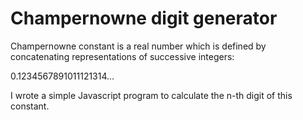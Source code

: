 # Champernowne digit generator

Champernowne constant is a real number which is defined by concatenating representations of successive integers:

0.1234567891011121314... 

I wrote a simple Javascript program to calculate the n-th digit of this constant.
